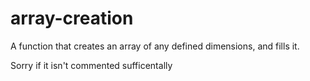 # array-creation
A function that creates an array of any defined dimensions, and fills it.

Sorry if it isn't commented sufficentally
